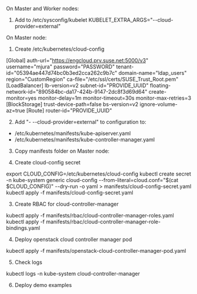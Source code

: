 
On Master and Worker nodes:

1. Add to /etc/sysconfig/kubelet
KUBELET_EXTRA_ARGS="--cloud-provider=external"

On Master node:

1. Create /etc/kubernetes/cloud-config

[Global]
auth-url="https://engcloud.prv.suse.net:5000/v3"
username="mjura"
password="PASSWORD"
tenant-id="05394ae447d74bc0b3ed2cca262c9b7c"
domain-name="ldap_users"
region="CustomRegion"
ca-file="/etc/ssl/certs/SUSE_Trust_Root.pem"
[LoadBalancer]
lb-version=v2
subnet-id="PROVIDE_UUID"
floating-network-id="890584bc-da17-424b-9147-2dc8f3d69d64"
create-monitor=yes
monitor-delay=1m
monitor-timeout=30s
monitor-max-retries=3
[BlockStorage]
trust-device-path=false
bs-version=v2
ignore-volume-az=true
[Route]
router-id="PROVIDE_UUID"

2. Add "- --cloud-provider=external" to configuration to:
 - /etc/kubernetes/manifests/kube-apiserver.yaml
 - /etc/kubernetes/manifests/kube-controller-manager.yaml

3. Copy manifests folder on Master node:

4. Create cloud-config secret

export CLOUD_CONFIG=/etc/kubernetes/cloud-config
kubectl create secret -n kube-system generic cloud-config --from-literal=cloud.conf="$(cat $CLOUD_CONFIG)" --dry-run -o yaml > manifests/cloud-config-secret.yaml
kubectl apply -f manifests/cloud-config-secret.yaml

3. Create RBAC for cloud-controller-manager

kubectl apply -f manifests/rbac/cloud-controller-manager-roles.yaml
kubectl apply -f manifests/rbac/cloud-controller-manager-role-bindings.yaml

4. Deploy openstack cloud controller manager pod

kubectl apply -f manifests/openstack-cloud-controller-manager-pod.yaml

5. Check logs

kubectl logs -n kube-system cloud-controller-manager

6. Deploy demo examples
